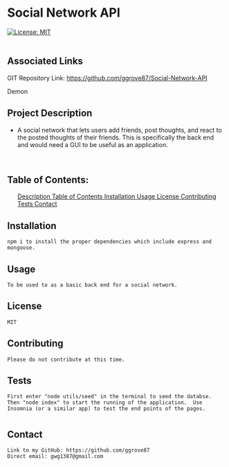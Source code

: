 <h1>Social Network API</h1> 
    
[![License: MIT](https://img.shields.io/badge/License-MIT-yellow.svg)](https://opensource.org/licenses/MIT)  
  <br>
  
  ## <h2 id = "associatedLinks"> Associated Links </h2> 

GIT Repository Link: https://github.com/ggrove87/Social-Network-API

Demon


  ## <h2 id = "projectDescription"> Project Description </h2>
  
  * A social network that lets users add friends, post thoughts, and react to the posted thoughts of their friends.  This is specifically the back end and would need a GUI to be useful as an application.
  <br>
  
  ## <h2 id = "tableOfContents"> Table of Contents: </h2>
  <ol>
  <a href="#projectDescription">Description </a>
  <a href="#tableOfContents">Table of Contents </a>
  <a href="#installation">Installation </a>
  <a href="#usage">Usage </a>
  <a href="#license">License </a>
  <a href="#contributing">Contributing </a>
  <a href="#tests">Tests </a>
  <a href="#questions">Contact </a>
  </ol>
  
  ## <h2 id = "installation">Installation </h2>
    npm i to install the proper dependencies which include express and mongoose.
  ## <h2 id = "usage"> Usage </h2>
    To be used to as a basic back end for a social network.
  ## <h2 id ="license"> License </h2>
    MIT
  ## <h2 id="contributing"> Contributing </h2>
    Please do not contribute at this time.
  ## <h2 id="tests"> Tests </h2>
    First enter "node utils/seed" in the terminal to seed the databse. Then "node index" to start the running of the application.  Use Insomnia (or a similar app) to test the end points of the pages.
  # <h2 id="questions">Contact</h2>
    Link to my GitHub: https://github.com/ggrove87
    Direct email: gwg1387@gmail.com
  